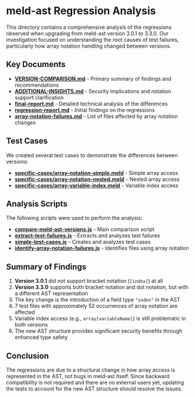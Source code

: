 # meld-ast Regression Analysis

This directory contains a comprehensive analysis of the regressions observed when upgrading from meld-ast version 3.0.1 to 3.3.0. Our investigation focused on understanding the root causes of test failures, particularly how array notation handling changed between versions.

## Key Documents

- **[VERSION-COMPARISON.md](./VERSION-COMPARISON.md)** - Primary summary of findings and recommendations
- **[ADDITIONAL-INSIGHTS.md](./ADDITIONAL-INSIGHTS.md)** - Security implications and notation support clarification
- **[final-report.md](./meld-ast-comparison/final-report.md)** - Detailed technical analysis of the differences
- **[regression-report.md](./meld-ast-comparison/regression-report.md)** - Initial findings on the regressions
- **[array-notation-failures.md](./meld-ast-comparison/array-notation-failures.md)** - List of files affected by array notation changes

## Test Cases

We created several test cases to demonstrate the differences between versions:

- **[specific-cases/array-notation-simple.meld](./meld-ast-comparison/specific-cases/array-notation-simple.meld)** - Simple array access
- **[specific-cases/array-notation-nested.meld](./meld-ast-comparison/specific-cases/array-notation-nested.meld)** - Nested array access
- **[specific-cases/array-variable-index.meld](./meld-ast-comparison/specific-cases/array-variable-index.meld)** - Variable index access

## Analysis Scripts

The following scripts were used to perform the analysis:

- **[compare-meld-ast-versions.js](./compare-meld-ast-versions.js)** - Main comparison script
- **[extract-test-failures.js](./extract-test-failures.js)** - Extracts and analyzes test failures
- **[simple-test-cases.js](./simple-test-cases.js)** - Creates and analyzes test cases
- **[identify-array-notation-failures.js](./identify-array-notation-failures.js)** - Identifies files using array notation

## Summary of Findings

1. **Version 3.0.1** did not support bracket notation (`[index]`) at all
2. **Version 3.3.0** supports both bracket notation and dot notation, but with a different AST representation
3. The key change is the introduction of a field type `"index"` in the AST
4. 7 test files with approximately 52 occurrences of array notation are affected
5. Variable index access (e.g., `array[variableName]`) is still problematic in both versions
6. The new AST structure provides significant security benefits through enhanced type safety

## Conclusion

The regressions are due to a structural change in how array access is represented in the AST, not bugs in meld-ast itself. Since backward compatibility is not required and there are no external users yet, updating the tests to account for the new AST structure should resolve the issues. 